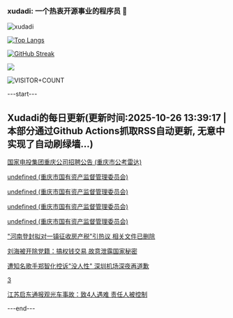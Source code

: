 ### xudadi: 一个热衷开源事业的程序员 👋

![xudadi](https://github-readme-stats-git-masterorgs-github-readme-stats-team.vercel.app/api?username=xudadi)

[![Top Langs](https://github-readme-stats.vercel.app/api/top-langs/?username=xudadi)](https://github.com/anuraghazra/github-readme-stats)

[![GitHub Streak](https://streak-stats.demolab.com?user=xudadi&locale=zh_Hans)](https://git.io/streak-stats)

![](https://raw.githubusercontent.com/xudadi/xudadi/main/assets/github-contribution-grid-snake.svg)

![VISITOR+COUNT](https://komarev.com/ghpvc/?username=xudadi&label=VISITOR+COUNT)


---start---

## Xudadi的每日更新(更新时间:2025-10-26 13:39:17 | 本部分通过Github Actions抓取RSS自动更新, 无意中实现了自动刷绿墙...)

[国家电投集团重庆公司招聘公告 (重庆市公考雷达)](https://www.gongkaoleida.com/article/2663257)

[undefined (重庆市国有资产监督管理委员会)](https://dadilab.github.io/feeds/all.xml)

[undefined (重庆市国有资产监督管理委员会)](https://dadilab.github.io/feeds/all.xml)

[undefined (重庆市国有资产监督管理委员会)](https://dadilab.github.io/feeds/all.xml)

[undefined (重庆市国有资产监督管理委员会)](https://dadilab.github.io/feeds/all.xml)

["河南登封拟对一镇征收房产税"引热议 相关文件已删除](https://m.163.com/news/article/KCOGDBM90512B07B.html)

[刘海被开除党籍：搞权钱交易 故意泄露国家秘密](https://m.163.com/news/article/KCO7JRN30530M570.html)

[遭知名歌手郑智化控诉"没人性" 深圳机场深夜再道歉](https://m.163.com/news/article/KCON5ILR0512B07B.html)

[3](https://m.163.com/touch/news/sub/domestic)

[江苏启东通报观光车事故：致4人遇难 责任人被控制](https://m.163.com/news/article/KCPB85ON0001899O.html)

---end---
